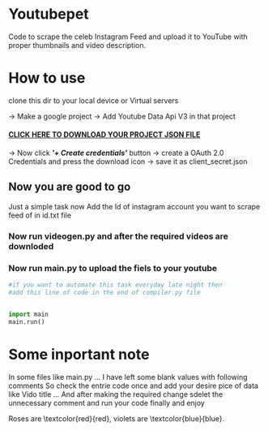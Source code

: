 # Youtubepet
Code to scrape the celeb Instagram Feed and upload it to YouTube with proper thumbnails and video description.

# How to use
 clone this dir to your local device or Virtual servers
  

  -> Make a google project
  -> Add Youtube Data Api V3 in that project 
  #### [CLICK HERE TO DOWNLOAD YOUR PROJECT JSON FILE](https://console.cloud.google.com/apis/api/youtube.googleapis.com/credentials)
  -> Now click  **_'+ Create credentials'_** button
  -> create a OAuth 2.0 Credentials and press the download icon
  -> save it as client_secret.json
  

## Now you are good to go 
Just a simple task now
Add the Id of instagram account you want to scrape feed of in id.txt file
  



### Now run videogen.py and after the required videos are downloded 
### Now run main.py to upload the fiels to your youtube

```python
#if you want to automate this task everyday late night then
#add this line of code in the end of compiler.py file


import main
main.run()

```
# Some inportant note

In some files like main.py ...
I have left some blank values with following comments So check the entrie code once and add your desire pice of data like Vido title ...
And after making the required change sdelet the unnecessary comment and run your code finally and enjoy


Roses are \textcolor{red}{red}, violets are \textcolor{blue}{blue}.
